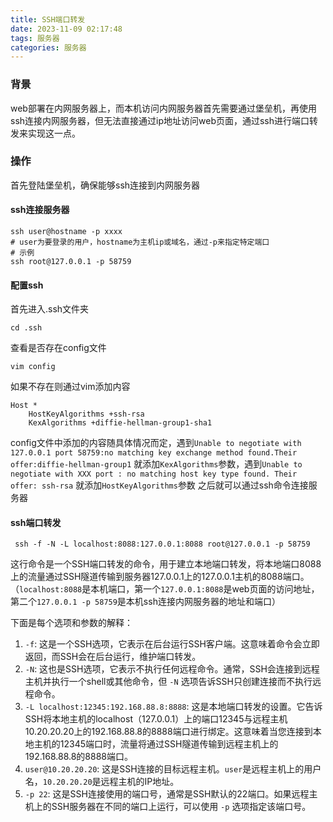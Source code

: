 ```yaml
---
title: SSH端口转发
date: 2023-11-09 02:17:48
tags: 服务器
categories: 服务器
---
```

### 背景
web部署在内网服务器上，而本机访问内网服务器首先需要通过堡垒机，再使用ssh连接内网服务器，但无法直接通过ip地址访问web页面，通过ssh进行端口转发来实现这一点。

### 操作
首先登陆堡垒机，确保能够ssh连接到内网服务器
#### ssh连接服务器
```shell
ssh user@hostname -p xxxx
# user为要登录的用户，hostname为主机ip或域名，通过-p来指定特定端口
# 示例
ssh root@127.0.0.1 -p 58759
```
#### 配置ssh
首先进入.ssh文件夹
```shell
cd .ssh
```
查看是否存在config文件
```shell
vim config
```
如果不存在则通过vim添加内容
```properties
Host *
	HostKeyAlgorithms +ssh-rsa
	KexAlgorithms +diffie-hellman-group1-sha1
```
config文件中添加的内容随具体情况而定，遇到`Unable to negotiate with 127.0.0.1 port 58759:no matching key exchange method found.Their offer:diffie-hellman-group1` 就添加`KexAlgorithms`参数，遇到`Unable to negotiate with XXX port : no matching host key type found. Their offer: ssh-rsa` 就添加`HostKeyAlgorithms`参数
之后就可以通过ssh命令连接服务器
#### ssh端口转发
```shell
 ssh -f -N -L localhost:8088:127.0.0.1:8088 root@127.0.0.1 -p 58759
```

这行命令是一个SSH端口转发的命令，用于建立本地端口转发，将本地端口8088上的流量通过SSH隧道传输到服务器127.0.0.1上的127.0.0.1主机的8088端口。（`localhost:8088`是本机端口，第一个`127.0.0.1:8088`是web页面的访问地址，第二个`127.0.0.1 -p 58759`是本机ssh连接内网服务器的地址和端口）

下面是每个选项和参数的解释：

1. `-f`: 这是一个SSH选项，它表示在后台运行SSH客户端。这意味着命令会立即返回，而SSH会在后台运行，维护端口转发。
2. `-N`: 这也是SSH选项，它表示不执行任何远程命令。通常，SSH会连接到远程主机并执行一个shell或其他命令，但 `-N` 选项告诉SSH只创建连接而不执行远程命令。
3. `-L localhost:12345:192.168.88.8:8888`: 这是本地端口转发的设置。它告诉SSH将本地主机的localhost（127.0.0.1）上的端口12345与远程主机10.20.20.20上的192.168.88.8的8888端口进行绑定。这意味着当您连接到本地主机的12345端口时，流量将通过SSH隧道传输到远程主机上的192.168.88.8的8888端口。
4. `user@10.20.20.20`: 这是SSH连接的目标远程主机。`user`是远程主机上的用户名，`10.20.20.20`是远程主机的IP地址。
5. `-p 22`: 这是SSH连接使用的端口号，通常是SSH默认的22端口。如果远程主机上的SSH服务器在不同的端口上运行，可以使用 `-p` 选项指定该端口号。